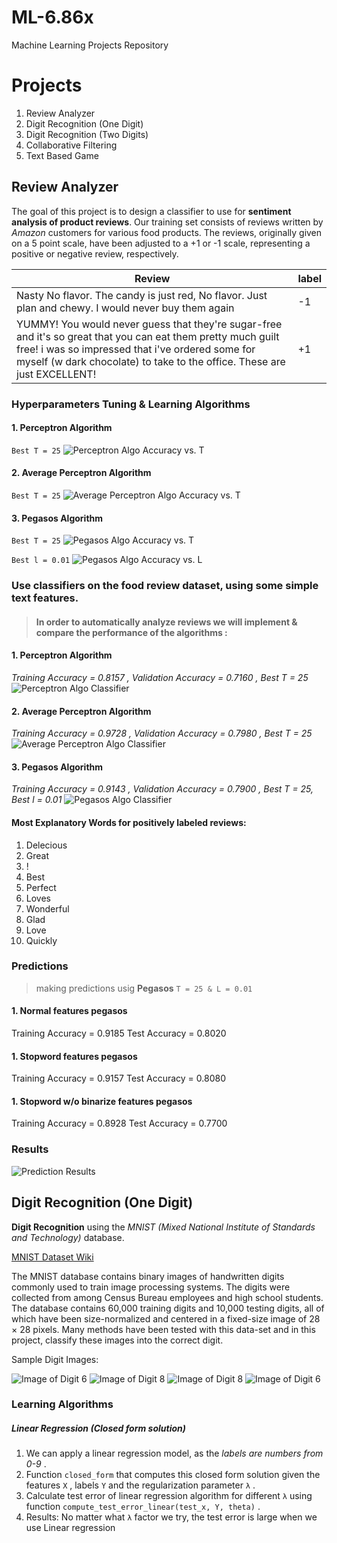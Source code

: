 # ML-6.86x
Machine Learning Projects Repository

# Projects
1. Review Analyzer
2. Digit Recognition (One Digit)
3. Digit Recognition (Two Digits)
4. Collaborative Filtering
5. Text Based Game

## Review Analyzer

The goal of this project is to design a classifier to use for **sentiment analysis of product reviews**. Our training set consists of reviews written by *Amazon* customers for various food products. The reviews, originally given on a 5 point scale, have been adjusted to a +1 or -1 scale, representing a positive or negative review, respectively.

Review | 	label
-------- | --------
Nasty No flavor. The candy is just red, No flavor. Just plan and chewy. I would never buy them again | -1
YUMMY! You would never guess that they're sugar-free and it's so great that you can eat them pretty much guilt free! i was so impressed that i've ordered some for myself (w dark chocolate) to take to the office. These are just EXCELLENT! | +1

### Hyperparameters Tuning & Learning Algorithms
#### 1. Perceptron Algorithm
`Best T = 25`
![Perceptron Algo Accuracy vs. T](https://github.com/ashudva/ML-6.86x/blob/master/Review-Analyzer/Plots/AvsT_Percep.png)

#### 2. Average Perceptron Algorithm
`Best T = 25`
![Average Perceptron Algo Accuracy vs. T](https://github.com/ashudva/ML-6.86x/blob/master/Review-Analyzer/Plots/AvsT_AvgPercep.png)

#### 3. Pegasos Algorithm
`Best T = 25`
![Pegasos Algo Accuracy vs. T](https://github.com/ashudva/ML-6.86x/blob/master/Review-Analyzer/Plots/AvsT_Pegasos.png)

`Best l = 0.01`
![Pegasos Algo Accuracy vs. L](https://github.com/ashudva/ML-6.86x/blob/master/Review-Analyzer/Plots/AvsL_Pegasos.png)

### Use classifiers on the food review dataset, using some simple text features.
>#### In order to automatically analyze reviews we will implement & compare the performance of the algorithms :

#### 1. Perceptron Algorithm
*Training Accuracy = 0.8157 , Validation Accuracy = 0.7160 , Best T = 25*
![Perceptron Algo Classifier](https://github.com/ashudva/ML-6.86x/blob/master/Review-Analyzer/Plots/percep.png)

#### 2. Average Perceptron Algorithm
*Training Accuracy = 0.9728 , Validation Accuracy = 0.7980 , Best T = 25*
![Average Perceptron Algo Classifier](https://github.com/ashudva/ML-6.86x/blob/master/Review-Analyzer/Plots/avg%20percep.png)

#### 3. Pegasos Algorithm
*Training Accuracy = 0.9143 , Validation Accuracy = 0.7900 , Best T = 25, Best l = 0.01*
![Pegasos Algo Classifier](https://github.com/ashudva/ML-6.86x/blob/master/Review-Analyzer/Plots/pegasos.png)

#### Most Explanatory Words for positively labeled reviews:
1. Delecious
2. Great
3. !
4. Best
5. Perfect
6. Loves
7. Wonderful
8. Glad
9. Love
10. Quickly

### Predictions
>making predictions usig **Pegasos** `T = 25 & L = 0.01`
#### 1. Normal features pegasos
Training Accuracy = 0.9185
Test Accuracy = 0.8020
#### 1. Stopword features pegasos
Training Accuracy = 0.9157
Test Accuracy = 0.8080
#### 1. Stopword w/o binarize features pegasos
Training Accuracy = 0.8928
Test Accuracy = 0.7700

### Results
![Prediction Results](https://github.com/ashudva/ML-6.86x/blob/master/Review-Analyzer/Plots/Predictions.jpg)

## Digit Recognition (One Digit)

**Digit Recognition** using the *MNIST (Mixed National Institute of Standards and Technology)* database.

[MNIST Dataset Wiki](https://en.wikipedia.org/wiki/MNIST_database)

The MNIST database contains binary images of handwritten digits commonly used to train image processing systems. The digits were collected from among Census Bureau employees and high school students. The database contains 60,000 training digits and 10,000 testing digits, all of which have been size-normalized and centered in a fixed-size image of 28 × 28 pixels. Many methods have been tested with this data-set and in this project, classify these images into the correct digit.

Sample Digit Images:

![Image of Digit 6](https://prod-edxapp.edx-cdn.org/assets/courseware/v1/03f49ce9ab37fa92d84b0c9e70542014/asset-v1:MITx+6.86x+1T2019+type@asset+block/images_6.png) ![Image of Digit 8](https://prod-edxapp.edx-cdn.org/assets/courseware/v1/e7123412da031f62e082afb10bdfa655/asset-v1:MITx+6.86x+1T2019+type@asset+block/images_8.png)  ![Image of Digit 8](https://prod-edxapp.edx-cdn.org/assets/courseware/v1/280748cc6f7447b43db835bf0c1700d8/asset-v1:MITx+6.86x+1T2019+type@asset+block/images_x.png) ![Image of Digit 6](https://prod-edxapp.edx-cdn.org/assets/courseware/v1/b56e40dfe8c00d6c9b54956f21e04f92/asset-v1:MITx+6.86x+1T2019+type@asset+block/images_6-2.png)

### Learning Algorithms 
##### Linear Regression (Closed form solution)

1. We can apply a linear regression model, as the *labels are numbers from 0-9* .
2. Function `closed_form` that computes this closed form solution given the features  `X` , labels  `Y`  and the regularization parameter  `λ` .
3. Calculate test error of linear regression algorithm for different  `λ` using function `compute_test_error_linear(test_x, Y, theta)` .
4. Results: No matter what `λ`  factor we try, the test error is large when we use Linear regression
